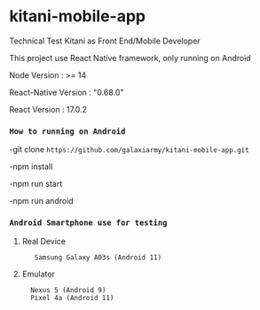 # kitani-mobile-app
Technical Test Kitani as Front End/Mobile Developer

This project use React Native framework, only running on Android

Node Version : >= 14

React-Native Version : "0.68.0"

React Version : 17.0.2

### `How to running on Android`

-git clone ```https://github.com/galaxiarmy/kitani-mobile-app.git```

-npm install

-npm run start

-npm run android

### `Android Smartphone use for testing`

1. Real Device
   
   ```
      Samsung Galaxy A03s (Android 11)
   ```
   
2. Emulator
    ```
      Nexus 5 (Android 9)
      Pixel 4a (Android 11)
    ```
